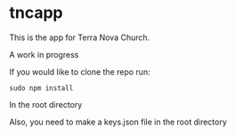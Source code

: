 tncapp
======
This is the app for Terra Nova Church. 

A work in progress

If you would like to clone the repo run:
```
sudo npm install
```
In the root directory

Also, you need to make a keys.json file in the root directory
